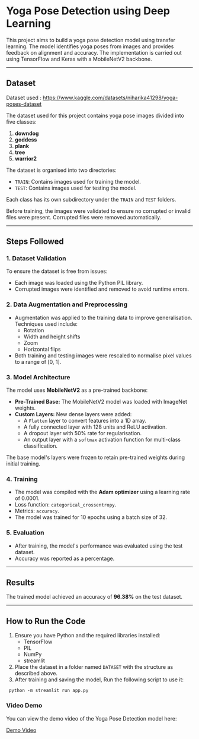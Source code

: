 # Yoga Pose Detection using Deep Learning

This project aims to build a yoga pose detection model using transfer learning. The model identifies yoga poses from images and provides feedback on alignment and accuracy. The implementation is carried out using TensorFlow and Keras with a MobileNetV2 backbone.

---

## **Dataset**

Dataset used : https://www.kaggle.com/datasets/niharika41298/yoga-poses-dataset

The dataset used for this project contains yoga pose images divided into five classes:
1. **downdog**
2. **goddess**
3. **plank**
4. **tree**
5. **warrior2**

The dataset is organised into two directories:
- `TRAIN`: Contains images used for training the model.
- `TEST`: Contains images used for testing the model.

Each class has its own subdirectory under the `TRAIN` and `TEST` folders.

Before training, the images were validated to ensure no corrupted or invalid files were present. Corrupted files were removed automatically.

---

## **Steps Followed**

### 1. **Dataset Validation**
To ensure the dataset is free from issues:
- Each image was loaded using the Python PIL library.
- Corrupted images were identified and removed to avoid runtime errors.

### 2. **Data Augmentation and Preprocessing**
- Augmentation was applied to the training data to improve generalisation. Techniques used include:
  - Rotation
  - Width and height shifts
  - Zoom
  - Horizontal flips
- Both training and testing images were rescaled to normalise pixel values to a range of [0, 1].

### 3. **Model Architecture**
The model uses **MobileNetV2** as a pre-trained backbone:
- **Pre-Trained Base:** The MobileNetV2 model was loaded with ImageNet weights.
- **Custom Layers:** New dense layers were added:
  - A `Flatten` layer to convert features into a 1D array.
  - A fully connected layer with 128 units and ReLU activation.
  - A dropout layer with 50% rate for regularisation.
  - An output layer with a `softmax` activation function for multi-class classification.

The base model's layers were frozen to retain pre-trained weights during initial training.

### 4. **Training**
- The model was compiled with the **Adam optimizer** using a learning rate of 0.0001.
- Loss function: `categorical_crossentropy`.
- Metrics: `accuracy`.
- The model was trained for 10 epochs using a batch size of 32.

### 5. **Evaluation**
- After training, the model's performance was evaluated using the test dataset.
- Accuracy was reported as a percentage.

---

## **Results**
The trained model achieved an accuracy of **96.38%** on the test dataset.

---

## **How to Run the Code**
1. Ensure you have Python and the required libraries installed:
   - TensorFlow
   - PIL
   - NumPy
   - streamlit
2. Place the dataset in a folder named `DATASET` with the structure as described above.
3. After training and saving the model, Run the following script to use it:

 ```
  python -m streamlit run app.py
 ```

### Video Demo

You can view the demo video of the Yoga Pose Detection model here:

[Demo Video](https://github.com/mc095/Yoga_Pose_Detection_Assignment/blob/main/demo.mp4)

